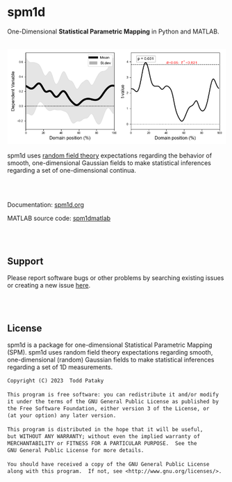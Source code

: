 # spm1d

One-Dimensional <b>Statistical Parametric Mapping</b> in Python and MATLAB.

<br>

<img src="img.png" alt="image" width="600"/>

<br>

spm1d uses [random field theory](https://spm1d.org/rft1d/) expectations regarding the behavior of smooth, one-dimensional Gaussian fields to make statistical inferences regarding a set of one-dimensional continua.

<br>
<br>

Documentation: [spm1d.org](http://spm1d.org)

MATLAB source code: [spm1dmatlab](https://github.com/0todd0000/spm1dmatlab)

<br>
<br>

## Support


Please report software bugs or other problems by searching existing issues or creating a new issue [here](https://github.com/0todd0000/spm1d/issues).

<br>
<br>

## License

spm1d is a package for one-dimensional Statistical Parametric Mapping (SPM). spm1d uses random field theory expectations regarding smooth, one-dimensional (random) Gaussian fields to make statistical inferences regarding a set of 1D measurements.

    Copyright (C) 2023  Todd Pataky

    This program is free software: you can redistribute it and/or modify
    it under the terms of the GNU General Public License as published by
    the Free Software Foundation, either version 3 of the License, or
    (at your option) any later version.

    This program is distributed in the hope that it will be useful,
    but WITHOUT ANY WARRANTY; without even the implied warranty of
    MERCHANTABILITY or FITNESS FOR A PARTICULAR PURPOSE.  See the
    GNU General Public License for more details.

    You should have received a copy of the GNU General Public License
    along with this program.  If not, see <http://www.gnu.org/licenses/>.